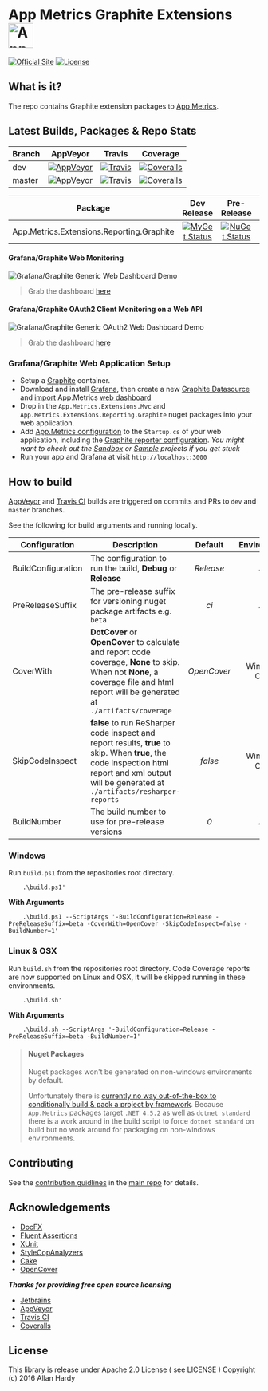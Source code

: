 # App Metrics Graphite Extensions <img src="http://app-metrics.io/logo.png" alt="App Metrics" width="50px"/> 
[![Official Site](https://img.shields.io/badge/site-appmetrics-blue.svg?style=flat-square)](http://app-metrics.io/reporting/graphite.html) [![License](https://img.shields.io/badge/License-Apache%202.0-blue.svg?style=flat-square)](https://opensource.org/licenses/Apache-2.0)

## What is it?

The repo contains Graphite extension packages to [App Metrics](https://github.com/alhardy/AppMetrics).

## Latest Builds, Packages & Repo Stats

|Branch|AppVeyor|Travis|Coverage|
|------|:--------:|:--------:|:--------:|
|dev|[![AppVeyor](https://img.shields.io/appveyor/ci/alhardy/appmetrics-extensions-graphite/dev.svg?style=flat-square&label=appveyor%20build)](https://ci.appveyor.com/project/alhardy/appmetrics-extensions-graphite/branch/dev)|[![Travis](https://img.shields.io/travis/alhardy/AppMetrics.Extensions.Graphite/dev.svg?style=flat-square&label=travis%20build)](https://travis-ci.org/alhardy/AppMetrics.Extensions.Graphite)|[![Coveralls](https://img.shields.io/coveralls/alhardy/AppMetrics.Extensions.Graphite/dev.svg?style=flat-square)](https://coveralls.io/github/alhardy/AppMetrics.Extensions.Graphite?branch=dev)
|master|[![AppVeyor](https://img.shields.io/appveyor/ci/alhardy/appmetrics-extensions-graphite/master.svg?style=flat-square&label=appveyor%20build)](https://ci.appveyor.com/project/alhardy/appmetrics-extensions-graphite/branch/master)| [![Travis](https://img.shields.io/travis/alhardy/AppMetrics.Extensions.Graphite/master.svg?style=flat-square&label=travis%20build)](https://travis-ci.org/alhardy/AppMetrics.Extensions.Graphite)| [![Coveralls](https://img.shields.io/coveralls/alhardy/AppMetrics.Extensions.Graphite/master.svg?style=flat-square)](https://coveralls.io/github/alhardy/AppMetrics.Extensions.Graphite?branch=master)|

|Package|Dev Release|Pre-Release|Release|
|------|:--------:|:--------:|:--------:|
|App.Metrics.Extensions.Reporting.Graphite|[![MyGet Status](https://img.shields.io/myget/alhardy/v/App.Metrics.Extensions.Reporting.Graphite.svg?style=flat-square)](https://www.myget.org/feed/alhardy/package/nuget/App.Metrics.Extensions.Reporting.Graphite)|[![NuGet Status](https://img.shields.io/nuget/vpre/App.Metrics.Extensions.Reporting.Graphite.svg?style=flat-square)](https://www.nuget.org/packages/App.Metrics.Extensions.Reporting.Graphite/)|[![NuGet Status](https://img.shields.io/nuget/v/App.Metrics.Extensions.Reporting.Graphite.svg?style=flat-square)](https://www.nuget.org/packages/App.Metrics.Extensions.Reporting.Graphite/)

#### Grafana/Graphite Web Monitoring

![Grafana/Graphite Generic Web Dashboard Demo](https://github.com/alhardy/AppMetrics.DocFx/blob/master/images/generic_grafana_dashboard_demo.gif)

> Grab the dashboard [here](https://grafana.com/dashboards/2192)

#### Grafana/Graphite OAuth2 Client Monitoring on a Web API

![Grafana/Graphite Generic OAuth2 Web Dashboard Demo](https://github.com/alhardy/AppMetrics.DocFx/blob/master/images/generic_grafana_oauth2_dashboard_demo.gif)

> Grab the dashboard [here](https://grafana.com/dashboards/2198)

### Grafana/Graphite Web Application Setup

- Setup a [Graphite](https://hub.docker.com/r/ennexa/graphite/) container.
- Download and install [Grafana](https://grafana.com/grafana/download), then create a new [Graphite Datasource](http://docs.grafana.org/features/datasources/graphite/) and [import](http://docs.grafana.org/reference/export_import/#importing-a-dashboard) App.Metrics [web dashboard](https://grafana.com/dashboards/2192)
- Drop in the `App.Metrics.Extensions.Mvc` and `App.Metrics.Extensions.Reporting.Graphite` nuget packages into your web application. 
- Add [App.Metrics configuration](https://alhardy.github.io/app-metrics-docs/getting-started/fundamentals/middleware-configuration.html) to the `Startup.cs` of your web application, including the [Graphite reporter configuration](http://app-metrics.io/reporting/graphite.html). *You might want to check out the [Sandbox](https://github.com/alhardy/AppMetrics.Extensions.Graphite/tree/master/sandbox/App.Metrics.Graphite.Sandbox) or [Sample](https://github.com/alhardy/AppMetrics.Samples) projects if you get stuck*
- Run your app and Grafana at visit `http://localhost:3000`

## How to build

[AppVeyor](https://ci.appveyor.com/project/alhardy/appmetrics-extensions-graphite/branch/master) and [Travis CI](https://travis-ci.org/alhardy/AppMetrics.Extensions.Graphite) builds are triggered on commits and PRs to `dev` and `master` branches.

See the following for build arguments and running locally.

|Configuration|Description|Default|Environment|Required|
|------|--------|:--------:|:--------:|:--------:|
|BuildConfiguration|The configuration to run the build, **Debug** or **Release** |*Release*|All|Optional|
|PreReleaseSuffix|The pre-release suffix for versioning nuget package artifacts e.g. `beta`|*ci*|All|Optional|
|CoverWith|**DotCover** or **OpenCover** to calculate and report code coverage, **None** to skip. When not **None**, a coverage file and html report will be generated at `./artifacts/coverage`|*OpenCover*|Windows Only|Optional|
|SkipCodeInspect|**false** to run ReSharper code inspect and report results, **true** to skip. When **true**, the code inspection html report and xml output will be generated at `./artifacts/resharper-reports`|*false*|Windows Only|Optional|
|BuildNumber|The build number to use for pre-release versions|*0*|All|Optional|


### Windows

Run `build.ps1` from the repositories root directory.

```
	.\build.ps1'
```

**With Arguments**

```
	.\build.ps1 --ScriptArgs '-BuildConfiguration=Release -PreReleaseSuffix=beta -CoverWith=OpenCover -SkipCodeInspect=false -BuildNumber=1'
```

### Linux & OSX

Run `build.sh` from the repositories root directory. Code Coverage reports are now supported on Linux and OSX, it will be skipped running in these environments.

```
	.\build.sh'
```

**With Arguments**

```
	.\build.sh --ScriptArgs '-BuildConfiguration=Release -PreReleaseSuffix=beta -BuildNumber=1'
```

> #### Nuget Packages
> Nuget packages won't be generated on non-windows environments by default.
> 
> Unfortunately there is [currently no way out-of-the-box to conditionally build & pack a project by framework](https://github.com/dotnet/roslyn-project-system/issues/1586#issuecomment-280978851). Because `App.Metrics` packages target `.NET 4.5.2` as well as `dotnet standard` there is a work around in the build script to force `dotnet standard` on build but no work around for packaging on non-windows environments. 

## Contributing

See the [contribution guidlines](https://github.com/alhardy/AppMetrics/blob/master/CONTRIBUTING.md) in the [main repo](https://github.com/alhardy/AppMetrics) for details.

## Acknowledgements

* [DocFX](https://dotnet.github.io/docfx/)
* [Fluent Assertions](http://www.fluentassertions.com/)
* [XUnit](https://xunit.github.io/)
* [StyleCopAnalyzers](https://github.com/DotNetAnalyzers/StyleCopAnalyzers)
* [Cake](https://github.com/cake-build/cake)
* [OpenCover](https://github.com/OpenCover/opencover)

***Thanks for providing free open source licensing***

* [Jetbrains](https://www.jetbrains.com/dotnet/) 
* [AppVeyor](https://www.appveyor.com/)
* [Travis CI](https://travis-ci.org/)
* [Coveralls](https://coveralls.io/)

## License

This library is release under Apache 2.0 License ( see LICENSE ) Copyright (c) 2016 Allan Hardy
